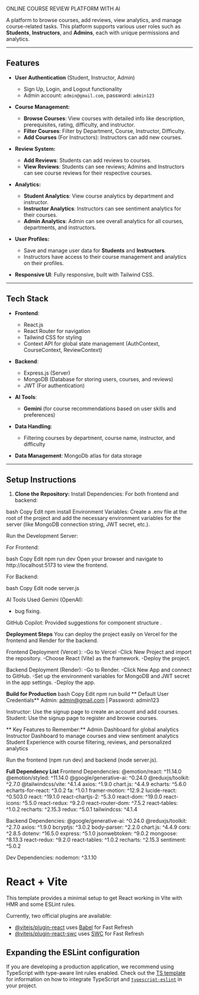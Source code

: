 ONLINE COURSE REVIEW PLATFORM WITH AI

A platform to browse courses, add reviews, view analytics, and manage course-related tasks. This platform supports various user roles such as **Students**, **Instructors**, and **Admins**, each with unique permissions and analytics.

---

##  Features

- **User Authentication** (Student, Instructor, Admin)
  - Sign Up, Login, and Logout functionality
  - Admin account: `admin@gmail.com`, password: `admin123`
  
- **Course Management:**
  - **Browse Courses**: View courses with detailed info like description, prerequisites, rating, difficulty, and instructor.
  - **Filter Courses**: Filter by Department, Course, Instructor, Difficulty.
  - **Add Courses** (For Instructors): Instructors can add new courses.

- **Review System:**
  - **Add Reviews**: Students can add reviews to courses.
  - **View Reviews**: Students can see reviews; Admins and Instructors can see course reviews for their respective courses.
  
- **Analytics:**
  - **Student Analytics**: View course analytics by department and instructor.
  - **Instructor Analytics**: Instructors can see sentiment analytics for their courses.
  - **Admin Analytics**: Admin can see overall analytics for all courses, departments, and instructors.

- **User Profiles:**
  - Save and manage user data for **Students** and **Instructors**.
  - Instructors have access to their course management and analytics on their profiles.
  
- **Responsive UI**: Fully responsive, built with Tailwind CSS.

---

##  Tech Stack

- **Frontend**:
  - React.js
  - React Router for navigation
  - Tailwind CSS for styling
  - Context API for global state management (AuthContext, CourseContext, ReviewContext)
  
- **Backend**:
  - Express.js (Server)
  - MongoDB (Database for storing users, courses, and reviews)
  - JWT (For authentication)
  
- **AI Tools**:
  -  **Gemini** (for course recommendations based on user skills and preferences)
  
- **Data Handling**:
  - Filtering courses by department, course name, instructor, and difficulty

- **Data Management**: MongoDb atlas for data storage
---

##  Setup Instructions

1. **Clone the Repository:**
Install Dependencies: For both frontend and backend:

bash
Copy
Edit
npm install
Environment Variables: Create a .env file at the root of the project and add the necessary environment variables for the server (like MongoDB connection string, JWT secret, etc.).

Run the Development Server:

For Frontend:

bash
Copy
Edit
npm run dev
Open your browser and navigate to http://localhost:5173 to view the frontend.

For Backend:

bash
Copy
Edit
node server.js

 AI Tools Used
Gemini (OpenAI):
- bug fixing.

GitHub Copilot:
Provided suggestions for component structure .

**Deployment Steps**
You can deploy the project easily on Vercel  for the frontend and Render for the backend.

Frontend Deployment (Vercel ):
-Go to Vercel 
-Click New Project and import the repository.
-Choose React (Vite) as the framework.
-Deploy the project.

Backend Deployment (Render):
-Go to Render.
-Click New App and connect to GitHub.
-Set up the environment variables for MongoDB and JWT secret in the app settings.
-Deploy the app.

**Build for Production**
bash
Copy
Edit
npm run build
** Default User Credentials**
Admin: admin@gmail.com | Password: admin123

Instructor: Use the signup page to create an account and add courses.
Student: Use the signup page to register and browse courses.

** Key Features to Remember:**
Admin Dashboard for global analytics
Instructor Dashboard to manage courses and view sentiment analytics
Student Experience with course filtering, reviews, and personalized analytics

Run the frontend (npm run dev) and backend (node server.js).

 **Full Dependency List**
Frontend Dependencies:
@emotion/react: ^11.14.0
@emotion/styled: ^11.14.0
@google/generative-ai: ^0.24.0
@reduxjs/toolkit: ^2.7.0
@tailwindcss/vite: ^4.1.4
axios: ^1.9.0
chart.js: ^4.4.9
echarts: ^5.6.0
echarts-for-react: ^3.0.2
fa: ^1.0.1
framer-motion: ^12.9.2
lucide-react: ^0.503.0
react: ^19.1.0
react-chartjs-2: ^5.3.0
react-dom: ^19.0.0
react-icons: ^5.5.0
react-redux: ^9.2.0
react-router-dom: ^7.5.2
react-tables: ^1.0.2
recharts: ^2.15.3
redux: ^5.0.1
tailwindcss: ^4.1.4

Backend Dependencies:
@google/generative-ai: ^0.24.0
@reduxjs/toolkit: ^2.7.0
axios: ^1.9.0
bcryptjs: ^3.0.2
body-parser: ^2.2.0
chart.js: ^4.4.9
cors: ^2.8.5
dotenv: ^16.5.0
express: ^5.1.0
jsonwebtoken: ^9.0.2
mongoose: ^8.13.3
react-redux: ^9.2.0
react-tables: ^1.0.2
recharts: ^2.15.3
sentiment: ^5.0.2

Dev Dependencies:
nodemon: ^3.1.10











# React + Vite

This template provides a minimal setup to get React working in Vite with HMR and some ESLint rules.

Currently, two official plugins are available:

- [@vitejs/plugin-react](https://github.com/vitejs/vite-plugin-react/blob/main/packages/plugin-react) uses [Babel](https://babeljs.io/) for Fast Refresh
- [@vitejs/plugin-react-swc](https://github.com/vitejs/vite-plugin-react/blob/main/packages/plugin-react-swc) uses [SWC](https://swc.rs/) for Fast Refresh

## Expanding the ESLint configuration

If you are developing a production application, we recommend using TypeScript with type-aware lint rules enabled. Check out the [TS template](https://github.com/vitejs/vite/tree/main/packages/create-vite/template-react-ts) for information on how to integrate TypeScript and [`typescript-eslint`](https://typescript-eslint.io) in your project.


